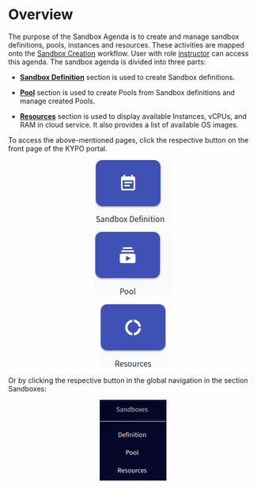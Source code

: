 # Overview
The purpose of the Sandbox Agenda is to create and manage sandbox definitions, pools, instances and resources. These activities are mapped onto the [Sandbox Creation](../../../basic-concepts/typical-workflow-for-training/#sandboxes-creation) workflow. User with role [instructor](../../../user-guide-advanced/users-and-groups/roles/#instructor) can access this agenda. The sandbox agenda is divided into three parts:

* **[Sandbox Definition](sandbox-definition.md)** section is used to create Sandbox definitions.

* **[Pool](pool.md)** section is used to create Pools from Sandbox definitions and manage created Pools. 

* **[Resources](resources.md)** section is used to display available Instances, vCPUs, and RAM in cloud service. It also provides a list of available OS images.

To access the above-mentioned pages, click the respective button on the front page of the KYPO portal. 

<p align="center">
  <img src="../../../img/user-guide-basic/sandbox-agenda/overview/home-page-sandbox-definition-button.png">
</p>

<p align="center">
  <img src="../../../img/user-guide-basic/sandbox-agenda/overview/home-page-pool-button.png">
</p>

<p align="center">
  <img src="../../../img/user-guide-basic/sandbox-agenda/overview/home-page-resources-button.png">
</p>

Or by clicking the respective button in the global navigation in the section Sandboxes:

<p align="center">
  <img src="../../../img/user-guide-basic/sandbox-agenda/overview/sandbox-agenda-overview-panel.png">
</p>

